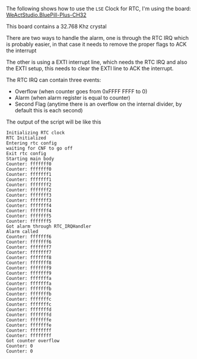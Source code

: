 The following shows how to use the `LSE` Clock for RTC, I'm using the board:
[WeActStudio.BluePill-Plus-CH32](https://github.com/WeActStudio/WeActStudio.BluePill-Plus-CH32)

This board contains a 32.768 Khz crystal

There are two ways to handle the alarm, one is through the RTC IRQ which is probably easier,
in that case it needs to remove the proper flags to ACK the interrupt

The other is using a EXTI interrupt line, which needs the RTC IRQ and also the EXTI setup,
this needs to clear the EXTI line to ACK the interrupt.

The RTC IRQ can contain three events:
- Overflow (when counter goes from 0xFFFF FFFF to 0)
- Alarm (when alarm register is equal to counter)
- Second Flag (anytime there is an overflow on the internal divider, by default this is each second)

The output of the script will be like this
```
Initializing RTC clock
RTC Initialized
Entering rtc config
waiting for CNF to go off
Exit rtc config
Starting main body
Counter: fffffff0
Counter: fffffff0
Counter: fffffff1
Counter: fffffff1
Counter: fffffff2
Counter: fffffff2
Counter: fffffff3
Counter: fffffff3
Counter: fffffff4
Counter: fffffff4
Counter: fffffff5
Counter: fffffff5
Got alarm through RTC_IRQHandler
Alarm called
Counter: fffffff6
Counter: fffffff6
Counter: fffffff7
Counter: fffffff7
Counter: fffffff8
Counter: fffffff8
Counter: fffffff9
Counter: fffffff9
Counter: fffffffa
Counter: fffffffa
Counter: fffffffb
Counter: fffffffb
Counter: fffffffc
Counter: fffffffc
Counter: fffffffd
Counter: fffffffd
Counter: fffffffe
Counter: fffffffe
Counter: ffffffff
Counter: ffffffff
Got counter overflow
Counter: 0
Counter: 0
```